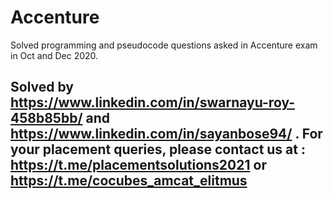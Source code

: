 # Accenture
Solved programming and pseudocode questions asked in Accenture exam in Oct and Dec 2020.

## Solved by https://www.linkedin.com/in/swarnayu-roy-458b85bb/ and https://www.linkedin.com/in/sayanbose94/ . For your placement queries, please contact us at : https://t.me/placementsolutions2021 or https://t.me/cocubes_amcat_elitmus 
